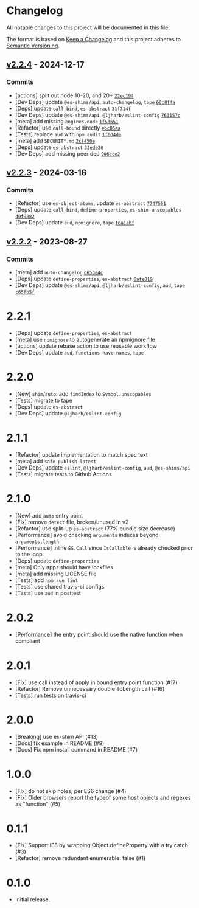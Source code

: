 # Changelog

All notable changes to this project will be documented in this file.

The format is based on [Keep a Changelog](https://keepachangelog.com/en/1.0.0/)
and this project adheres to [Semantic Versioning](https://semver.org/spec/v2.0.0.html).

## [v2.2.4](https://github.com/ljharb/Array.prototype.findIndex/compare/v2.2.3...v2.2.4) - 2024-12-17

### Commits

- [actions] split out node 10-20, and 20+ [`22ec19f`](https://github.com/ljharb/Array.prototype.findIndex/commit/22ec19ff06322731bffebc82f74cd1c5c7bdd28e)
- [Dev Deps] update `@es-shims/api`, `auto-changelog`, `tape` [`60c8f4a`](https://github.com/ljharb/Array.prototype.findIndex/commit/60c8f4a80830034800977081a153b1c1e858345d)
- [Deps] update `call-bind`, `es-abstract` [`31f714f`](https://github.com/ljharb/Array.prototype.findIndex/commit/31f714fd1d73f24369313138fa3a9c6dc4d30d8f)
- [Dev Deps] update `@es-shims/api`, `@ljharb/eslint-config` [`763157c`](https://github.com/ljharb/Array.prototype.findIndex/commit/763157c9ab768fc8e474357a448174d838348e71)
- [meta] add missing `engines.node` [`1f5d651`](https://github.com/ljharb/Array.prototype.findIndex/commit/1f5d6510f43e8e33b96c2575ccad6b6719bbbc72)
- [Refactor] use `call-bound` directly [`ebc05aa`](https://github.com/ljharb/Array.prototype.findIndex/commit/ebc05aa2a2b60b576105a988e89bbbb8272d4c4d)
- [Tests] replace `aud` with `npm audit` [`1f6d4de`](https://github.com/ljharb/Array.prototype.findIndex/commit/1f6d4de6868be6e22097fb3f656b7acb6fc38ba5)
- [meta] add `SECURITY.md` [`2cf450e`](https://github.com/ljharb/Array.prototype.findIndex/commit/2cf450eae9393815ebe6f59177d101666bb8c06c)
- [Deps] update `es-abstract` [`33ede20`](https://github.com/ljharb/Array.prototype.findIndex/commit/33ede205919316a2709123fee24b849e5dea3a88)
- [Dev Deps] add missing peer dep [`906ece2`](https://github.com/ljharb/Array.prototype.findIndex/commit/906ece22b58b4cfaef2543bf6ba05de241182a44)

## [v2.2.3](https://github.com/ljharb/Array.prototype.findIndex/compare/v2.2.2...v2.2.3) - 2024-03-16

### Commits

- [Refactor] use `es-object-atoms`, update `es-abstract` [`7747551`](https://github.com/ljharb/Array.prototype.findIndex/commit/7747551fe933fc7355dd69f855d48626ee083d6a)
- [Deps] update `call-bind`, `define-properties`, `es-shim-unscopables` [`d0f9882`](https://github.com/ljharb/Array.prototype.findIndex/commit/d0f98829e8d853c46c453ff8801576684e96b1ed)
- [Dev Deps] update `aud`, `npmignore`, `tape` [`f6a1abf`](https://github.com/ljharb/Array.prototype.findIndex/commit/f6a1abfc96ac033179455d466ba7c28cde107fdb)

## [v2.2.2](https://github.com/ljharb/Array.prototype.findIndex/compare/v2.2.1...v2.2.2) - 2023-08-27

### Commits

- [meta] add `auto-changelog` [`d653e4c`](https://github.com/ljharb/Array.prototype.findIndex/commit/d653e4c1d09ffb154e7452530ec9072157505130)
- [Deps] update `define-properties`, `es-abstract` [`6afe819`](https://github.com/ljharb/Array.prototype.findIndex/commit/6afe819c42ff3e207432613db0aa035d3cd7ccc7)
- [Dev Deps] update `@es-shims/api`, `@ljharb/eslint-config`, `aud`, `tape` [`c65fb5f`](https://github.com/ljharb/Array.prototype.findIndex/commit/c65fb5f37731f37a6674c1fec274edd5e63e61e8)

<!-- auto-changelog-above -->

# 2.2.1
 - [Deps] update `define-properties`, `es-abstract`
 - [meta] use `npmignore` to autogenerate an npmignore file
 - [actions] update rebase action to use reusable workflow
 - [Dev Deps] update `aud`, `functions-have-names`, `tape`

# 2.2.0
 - [New] `shim`/`auto`: add `findIndex` to `Symbol.unscopables`
 - [Tests] migrate to tape
 - [Deps] update `es-abstract`
 - [Dev Deps] update `@ljharb/eslint-config`

# 2.1.1
 - [Refactor] update implementation to match spec text
 - [meta] add `safe-publish-latest`
 - [Dev Deps] update `eslint`, `@ljharb/eslint-config`, `aud`, `@es-shims/api`
 - [Tests] migrate tests to Github Actions

# 2.1.0
 - [New] add `auto` entry point
 - [Fix] remove `detect` file, broken/unused in v2
 - [Refactor] use split-up `es-abstract` (77% bundle size decrease)
 - [Performance] avoid checking `arguments` indexes beyond `arguments.length`
 - [Performance] inline `ES.Call` since `IsCallable` is already checked prior to the loop.
 - [Deps] update `define-properties`
 - [meta] Only apps should have lockfiles
 - [meta] add missing LICENSE file
 - [Tests] add `npm run lint`
 - [Tests] use shared travis-ci configs
 - [Tests] use `aud` in posttest

# 2.0.2
 - [Performance] the entry point should use the native function when compliant

# 2.0.1
 - [Fix] use call instead of apply in bound entry point function (#17)
 - [Refactor] Remove unnecessary double ToLength call (#16)
 - [Tests] run tests on travis-ci

# 2.0.0
 - [Breaking] use es-shim API (#13)
 - [Docs] fix example in README (#9)
 - [Docs] Fix npm install command in README (#7)

# 1.0.0
 - [Fix] do not skip holes, per ES6 change (#4)
 - [Fix] Older browsers report the typeof some host objects and regexes as "function" (#5)

# 0.1.1
 - [Fix] Support IE8 by wrapping Object.defineProperty with a try catch (#3)
 - [Refactor] remove redundant enumerable: false (#1)

# 0.1.0
 - Initial release.
